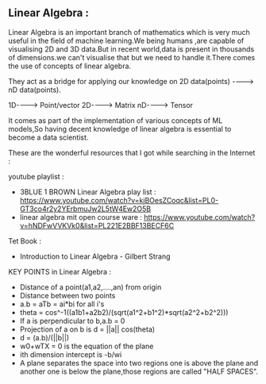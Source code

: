Linear Algebra :
-------------------------------------------------------------------------------------------------------------------------------

Linear Algebra is an important branch of mathematics which is very much useful in the field of machine learning.We being humans ,are capable of visualising 2D and 3D data.But in recent world,data is present in thousands of dimensions.we can't visualise that but we need to handle it.There comes the use of concepts of linear algebra.

They act as a bridge for applying our knowledge on 2D data(points) ----> nD data(points).

1D----> Point/vector
2D----> Matrix
nD----> Tensor

It comes as part of  the implementation of various concepts of ML models,So having decent knowledge of linear algebra is essential to become a data scientist.

These are the wonderful resources that I got while searching in the Internet  :

youtube playlist :
* 3BLUE 1 BROWN Linear Algebra play list : https://www.youtube.com/watch?v=kjBOesZCoqc&list=PL0-GT3co4r2y2YErbmuJw2L5tW4Ew2O5B
* linear algebra mit open course ware : https://www.youtube.com/watch?v=hNDFwVVKVk0&list=PL221E2BBF13BECF6C

Tet Book :
* Introduction to Linear Algebra - Gilbert Strang


KEY POINTS in Linear Algebra :
* Distance of a point(a1,a2,....,an) from origin
* Distance between two points
* a.b = aTb = ai*bi for all i's
* theta = cos^-1((a1b1+a2b2)/(sqrt(a1^2+b1^2)*sqrt(a2^2+b2^2)))
* If a is perpendicular to b,a.b = 0
* Projection of a on b is d = ||a|| cos(theta)
* d = (a.b)/(||b||)
* w0+wTX = 0 is the equation of the plane
* ith dimension intercept is -b/wi
* A plane separates the space into two regions one is above the plane and another one is below the plane,those regions are called  "HALF SPACES".
 
